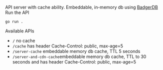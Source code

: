 API server with cache ability. Embeddable, in-memory db using [BadgerDB](https://dgraph.io/docs/badger/)
Run the API

```
go run .
```

Available APIs

- `/` no cache
- `/cache` has header Cache-Control: public, max-age=5
- `/server-cache` embeddable memory db cache, TTL 5 seconds
- `/server-and-cdn-cache`embeddable memory db cache, TTL to 30 seconds and has header Cache-Control: public, max-age=5
